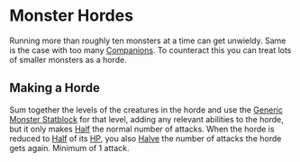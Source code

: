 # Monster Hordes

Running more than roughly ten monsters at a time can get unwieldy. Same is the case with too many [Companions](../Companions.md). To counteract this you can treat lots of smaller monsters as a horde.

## Making a Horde

Sum together the levels of the creatures in the horde and use the [Generic Monster Statblock](Generic%20Monster%20Statblocks.md) for that level, adding any relevant abilities to the horde, but it only makes [Half](../../Game%20Procedures/Core%20Procedures/Half.md) the normal number of attacks. When the horde is reduced to [Half](../../Game%20Procedures/Core%20Procedures/Half.md) of its [HP](../../Player%20Characters/Derived%20Statistics/Hit%20Points.md), you also [Halve](../../Game%20Procedures/Core%20Procedures/Half.md) the number of attacks the horde gets again. Minimum of 1 attack.

